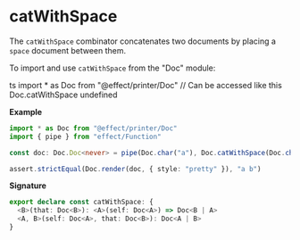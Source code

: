 # catWithSpace

The `catWithSpace` combinator concatenates two documents by placing a
`space` document between them.

To import and use `catWithSpace` from the "Doc" module:

ts
import \* as Doc from "@effect/printer/Doc"
// Can be accessed like this
Doc.catWithSpace
undefined

**Example**

```ts
import * as Doc from "@effect/printer/Doc"
import { pipe } from "effect/Function"

const doc: Doc.Doc<never> = pipe(Doc.char("a"), Doc.catWithSpace(Doc.char("b")))

assert.strictEqual(Doc.render(doc, { style: "pretty" }), "a b")
```

**Signature**

```ts
export declare const catWithSpace: {
  <B>(that: Doc<B>): <A>(self: Doc<A>) => Doc<B | A>
  <A, B>(self: Doc<A>, that: Doc<B>): Doc<A | B>
}
```
